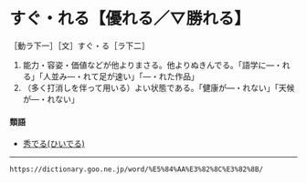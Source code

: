# すぐ・れる【優れる／▽勝れる】

［動ラ下一］［文］すぐ・る［ラ下二］
1.  能力・容姿・価値などが他よりまさる。他よりぬきんでる。「語学に―・れる」「人並み―・れて足が速い」「―・れた作品」
2.  （多く打消しを伴って用いる）よい状態である。「健康が―・れない」「天候が―・れない」
    

#### 類語

-   [秀でる(ひいでる)](https://dictionary.goo.ne.jp/word/%E7%A7%80%E3%81%A7%E3%82%8B/#jn-182883)

---
`https://dictionary.goo.ne.jp/word/%E5%84%AA%E3%82%8C%E3%82%8B/`
